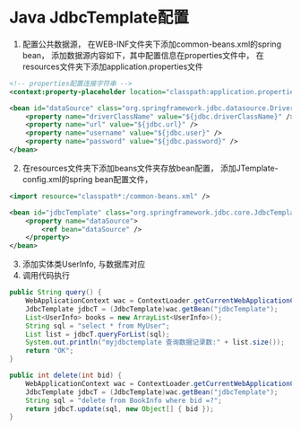 # Java JdbcTemplate配置
1. 配置公共数据源， 在WEB-INF文件夹下添加common-beans.xml的spring bean， 添加数据源内容如下，其中配置信息在properties文件中， 在resources文件夹下添加application.properties文件
~~~ xml
<!-- properties配置连接字符串 -->
<context:property-placeholder location="classpath:application.properties" />

<bean id="dataSource" class="org.springframework.jdbc.datasource.DriverManagerDataSource">
    <property name="driverClassName" value="${jdbc.driverClassName}" />
    <property name="url" value="${jdbc.url}" />
    <property name="username" value="${jdbc.user}" />
    <property name="password" value="${jdbc.password}" />
</bean>
~~~
2. 在resources文件夹下添加beans文件夹存放bean配置， 添加JTemplate-config.xml的spring bean配置文件， 
~~~ xml
<import resource="classpath*:/common-beans.xml" />

<bean id="jdbcTemplate" class="org.springframework.jdbc.core.JdbcTemplate" abstract="false" lazy-init="false" autowire="default">
    <property name="dataSource">
        <ref bean="dataSource" />
    </property>
</bean>
~~~
3. 添加实体类UserInfo, 与数据库对应
4. 调用代码执行
~~~ java
public String query() {
    WebApplicationContext wac = ContextLoader.getCurrentWebApplicationContext();  
    JdbcTemplate jdbcT = (JdbcTemplate)wac.getBean("jdbcTemplate");  
    List<UserInfo> books = new ArrayList<UserInfo>();
    String sql = "select * from MyUser";
    List list = jdbcT.queryForList(sql);
    System.out.println("myjdbctemplate 查询数据记录数:" + list.size());
    return "OK";
}

public int delete(int bid) {
    WebApplicationContext wac = ContextLoader.getCurrentWebApplicationContext();  
    JdbcTemplate jdbcT = (JdbcTemplate)wac.getBean("jdbcTemplate");
    String sql = "delete from BookInfo where bid =?";
    return jdbcT.update(sql, new Object[] { bid });
}
~~~